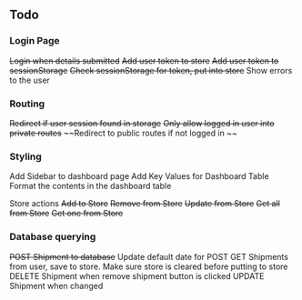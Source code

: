 ## Todo

### Login Page
~~Login when details submitted~~
~~Add user token to store~~
~~Add user token to sessionStorage~~
~~Check sessionStorage for token, put into store~~
Show errors to the user

### Routing
~~Redirect if user session found in storage~~
~~Only allow logged in user into private routes~~
~~Redirect to public routes if not logged in ~~

### Styling
Add Sidebar to dashboard page
Add Key Values for Dashboard Table
Format the contents in the dashboard table

Store actions
~~Add to Store~~
~~Remove from Store~~
~~Update from Store~~
~~Get all from Store~~
~~Get one from Store~~

### Database querying
~~POST Shipment to database~~
Update default date for POST
GET Shipments from user, save to store. Make sure store is cleared before putting to store
DELETE Shipment when remove shipment button is clicked
UPDATE Shipment when changed
